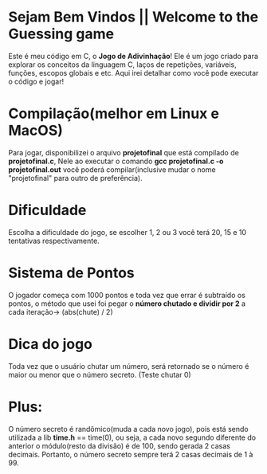 # Sejam Bem Vindos || Welcome to the Guessing game

Este é meu código em C, o **Jogo de Adivinhação**! Ele é um jogo criado para explorar os conceitos da linguagem C, laços de repetições, variáveis, funções, escopos globais e etc. Aqui irei detalhar como você pode executar o código e jogar!

# Compilação(melhor em **Linux e MacOS**)

Para jogar, disponibilizei o arquivo **projetofinal** que está compilado de **projetofinal.c**, Nele ao executar o comando **gcc projetofinal.c -o projetofinal.out** você poderá compilar(inclusive mudar o nome "projetofinal" para outro de preferência).

# Dificuldade

Escolha a dificuldade do jogo, se escolher 1, 2 ou 3 você terá 20, 15 e 10 tentativas respectivamente.

# Sistema de Pontos

O jogador começa com 1000 pontos e toda vez que errar é subtraído os pontos, o método que usei foi pegar o **número chutado e dividir por 2** a cada iteração-> (abs(chute) / 2)

# Dica do jogo

Toda vez que o usuário chutar um número, será retornado se o número é maior ou menor que o número secreto. (Teste chutar 0)

# Plus: 

O número secreto é randômico(muda a cada novo jogo), pois está sendo utilizada a lib **time.h** == time(0), ou seja, a cada novo segundo diferente do anterior o módulo(resto da divisão) é de 100, sendo gerada 2 casas decimais. Portanto, o número secreto sempre terá 2 casas decimais de 1 à 99.
